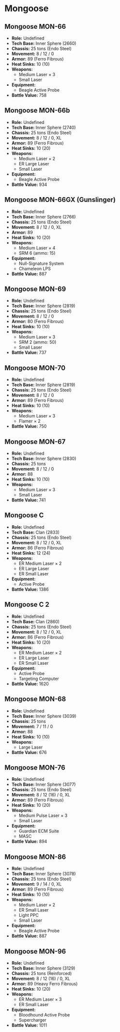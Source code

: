 # Mongoose
## Mongoose MON-66
- **Role:** Undefined
- **Tech Base:** Inner Sphere (2660)
- **Chassis:** 25 tons (Endo Steel)
- **Movement:** 8 / 12 / 0
- **Armor:** 89 (Ferro Fibrous)
- **Heat Sinks:** 10 (10)
- **Weapons:**
  - Medium Laser × 3
  - Small Laser
- **Equipment:**
  - Beagle Active Probe
- **Battle Value:** 758

## Mongoose MON-66b
- **Role:** Undefined
- **Tech Base:** Inner Sphere (2740)
- **Chassis:** 25 tons (Endo Steel)
- **Movement:** 8 / 12 / 0, XL
- **Armor:** 89 (Ferro Fibrous)
- **Heat Sinks:** 10 (20)
- **Weapons:**
  - Medium Laser × 2
  - ER Large Laser
  - Small Laser
- **Equipment:**
  - Beagle Active Probe
- **Battle Value:** 934

## Mongoose MON-66GX (Gunslinger)
- **Role:** Undefined
- **Tech Base:** Inner Sphere (2766)
- **Chassis:** 25 tons (Endo Steel)
- **Movement:** 8 / 12 / 0, XL
- **Armor:** 89
- **Heat Sinks:** 10 (20)
- **Weapons:**
  - Medium Laser × 4
  - SRM 6 (ammo: 15)
- **Equipment:**
  - Null-Signature System
  - Chameleon LPS
- **Battle Value:** 887

## Mongoose MON-69
- **Role:** Undefined
- **Tech Base:** Inner Sphere (2819)
- **Chassis:** 25 tons (Endo Steel)
- **Movement:** 8 / 12 / 0
- **Armor:** 80 (Ferro Fibrous)
- **Heat Sinks:** 10 (10)
- **Weapons:**
  - Medium Laser × 3
  - SRM 2 (ammo: 50)
  - Small Laser
- **Battle Value:** 737

## Mongoose MON-70
- **Role:** Undefined
- **Tech Base:** Inner Sphere (2819)
- **Chassis:** 25 tons (Endo Steel)
- **Movement:** 8 / 12 / 0
- **Armor:** 89 (Ferro Fibrous)
- **Heat Sinks:** 10 (10)
- **Weapons:**
  - Medium Laser × 3
  - Flamer × 2
- **Battle Value:** 750

## Mongoose MON-67
- **Role:** Undefined
- **Tech Base:** Inner Sphere (2830)
- **Chassis:** 25 tons
- **Movement:** 8 / 12 / 0
- **Armor:** 88
- **Heat Sinks:** 10 (10)
- **Weapons:**
  - Medium Laser × 3
  - Small Laser
- **Battle Value:** 741

## Mongoose C
- **Role:** Undefined
- **Tech Base:** Clan (2833)
- **Chassis:** 25 tons (Endo Steel)
- **Movement:** 8 / 12 / 0, XL
- **Armor:** 86 (Ferro Fibrous)
- **Heat Sinks:** 12 (24)
- **Weapons:**
  - ER Medium Laser × 2
  - ER Large Laser
  - ER Small Laser
- **Equipment:**
  - Active Probe
- **Battle Value:** 1386

## Mongoose C 2
- **Role:** Undefined
- **Tech Base:** Clan (2860)
- **Chassis:** 25 tons (Endo Steel)
- **Movement:** 8 / 12 / 0, XL
- **Armor:** 86 (Ferro Fibrous)
- **Heat Sinks:** 10 (20)
- **Weapons:**
  - ER Medium Laser × 2
  - ER Large Laser
  - ER Small Laser
- **Equipment:**
  - Active Probe
  - Targeting Computer
- **Battle Value:** 1620

## Mongoose MON-68
- **Role:** Undefined
- **Tech Base:** Inner Sphere (3039)
- **Chassis:** 25 tons
- **Movement:** 7 / 11 / 0
- **Armor:** 88
- **Heat Sinks:** 10 (10)
- **Weapons:**
  - Large Laser
- **Battle Value:** 676

## Mongoose MON-76
- **Role:** Undefined
- **Tech Base:** Inner Sphere (3077)
- **Chassis:** 25 tons (Endo Steel)
- **Movement:** 8 / 12 (16) / 0, XL
- **Armor:** 89 (Ferro Fibrous)
- **Heat Sinks:** 10 (20)
- **Weapons:**
  - Medium Pulse Laser × 3
  - Small Laser
- **Equipment:**
  - Guardian ECM Suite
  - MASC
- **Battle Value:** 894

## Mongoose MON-86
- **Role:** Undefined
- **Tech Base:** Inner Sphere (3078)
- **Chassis:** 25 tons (Endo Steel)
- **Movement:** 9 / 14 / 0, XL
- **Armor:** 89 (Ferro Fibrous)
- **Heat Sinks:** 10 (10)
- **Weapons:**
  - Medium Laser × 2
  - ER Small Laser
  - Light PPC
  - Small Laser
- **Equipment:**
  - Beagle Active Probe
- **Battle Value:** 887

## Mongoose MON-96
- **Role:** Undefined
- **Tech Base:** Inner Sphere (3129)
- **Chassis:** 25 tons (Reinforced)
- **Movement:** 8 / 12 (16) / 0, XL
- **Armor:** 89 (Heavy Ferro Fibrous)
- **Heat Sinks:** 10 (20)
- **Weapons:**
  - ER Medium Laser × 3
  - ER Small Laser
- **Equipment:**
  - Bloodhound Active Probe
  - Supercharger
- **Battle Value:** 1011

